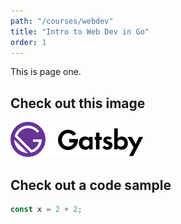 ```yaml
---
path: "/courses/webdev"
title: "Intro to Web Dev in Go"
order: 1
---
```


This is page one.

## Check out this image

![Gatsby Logo](./images/logo.svg)

## Check out a code sample

```js
const x = 2 + 2;
```
